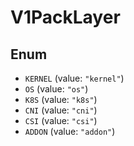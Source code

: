 # V1PackLayer

## Enum

* `KERNEL` (value: `"kernel"`)
* `OS` (value: `"os"`)
* `K8S` (value: `"k8s"`)
* `CNI` (value: `"cni"`)
* `CSI` (value: `"csi"`)
* `ADDON` (value: `"addon"`)
